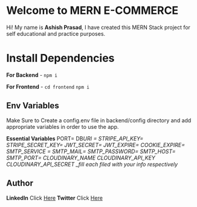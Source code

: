 # Welcome to MERN E-COMMERCE

Hi! My name is **Ashish Prasad**, I have created this MERN Stack project for self educational and practice purposes.

# Install Dependencies

**For Backend** - `npm i`

**For Frontend** - `cd frontend` `npm i`

## Env Variables

Make Sure to Create a config.env file in backend/config directory and add appropriate variables in order to use the app.

**Essential Variables** PORT= DB*URI = STRIPE_API_KEY= STRIPE_SECRET_KEY= JWT_SECRET= JWT_EXPIRE= COOKIE_EXPIRE= SMTP_SERVICE = SMTP_MAIL= SMTP_PASSWORD= SMTP_HOST= SMTP_PORT= CLOUDINARY_NAME CLOUDINARY_API_KEY CLOUDINARY_API_SECRET \_fill each filed with your info respectively*

## Author

**LinkedIn** Click [Here](https://www.linkedin.com/in/ashish-prasad-2217a0119/) **Twitter** Click [Here](https://twitter.com/ashishpd749)
